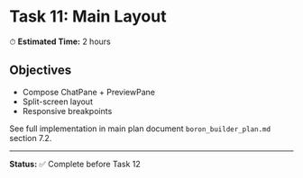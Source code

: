 # Task 11: Main Layout

⏱ **Estimated Time:** 2 hours

## Objectives

- Compose ChatPane + PreviewPane
- Split-screen layout
- Responsive breakpoints

See full implementation in main plan document `boron_builder_plan.md` section 7.2.

---

**Status:** ✅ Complete before Task 12
